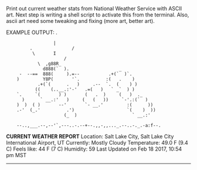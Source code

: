 Print out current weather stats from National Weather Service with ASCII art.
Next step is writing a shell script to activate this from the terminal.
Also, ascii art need some tweaking and fixing (more art, better art).

EXAMPLE OUTPUT:
                      .

                      |
             .               /
              \       I
                          /
                \  ,g88R_
                  d888(`  ).                   _
         -  --==  888(     ).=--           .+(`  )`.
        )         Y8P(       '`.          :(   .    )
                .+(`(      .   )     .--  `.  (    ) )
               ((    (..__.:'-'   .=(   )   ` _`  ) )
        `.     `(       ) )       (   .  )     (   )  ._
          )      ` __.:'   )     (   (   ))     `-'.:(`  )
        )  )  ( )       --'       `- __.'         :(      ))
        .-'  (_.'          .')                    `(    )  ))
                          (_  )                     ` __.:'

        --..,___.--,--'`,---..-.--+--.,,-,,..._.--..-._.-a:f--.
        
**********************CURRENT WEATHER REPORT**********************
Location: Salt Lake City, Salt Lake City International Airport, UT
Currently:      Mostly Cloudy
Temperature:    49.0 F (9.4 C)
Feels like:     44 F (7 C)
Humidity:       59
Last Updated on Feb 18 2017, 10:54 pm MST
******************************************************************

